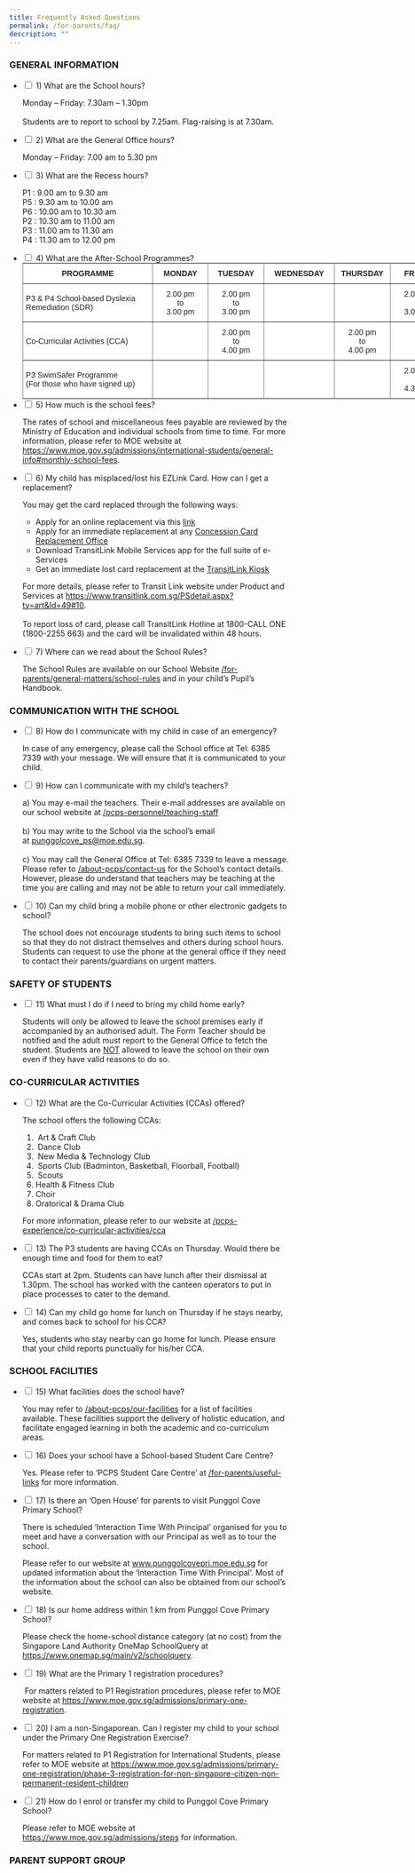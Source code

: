 ```yaml
---
title: Frequently Asked Questions
permalink: /for-parents/faq/
description: ""
---
```

### GENERAL INFORMATION

<ul class="jekyllcodex_accordion">
  <li>
    <input type="checkbox" id="accordion1">
    <label for="accordion1">1)        What are the School hours?</label>
    <div>
      <p>Monday – Friday: 7.30am – 1.30pm<br><br>Students are to report to school by 7.25am.  Flag-raising is at 7.30am.</p>
    </div>
	</li>
	<li>
    <input type="checkbox" id="accordion2">
    <label for="accordion2">2) What are the General Office hours?</label>
    <div>
      <p> Monday – Friday: 7.00 am to 5.30 pm
</p>
    </div>
	</li>
	<li>
    <input type="checkbox" id="accordion3">
    <label for="accordion3">3) What are the Recess hours?
</label>
    <div>
      <p>P1 : 9.00 am to 9.30 am<br>P5 : 9.30 am to 10.00 am<br> P6 : 10.00 am to 10.30 am<br>P2 : 10.30 am to 11.00 am<br> P3 : 11.00 am to 11.30 am<br>P4 : 11.30 am to 12.00 pm</p>
    </div>
	</li>
	<li>
    <input type="checkbox" id="accordion4">
    <label for="accordion4">4) What are the After-School Programmes?
</label>
    <div>
      <style type="text/css">
.tg  {border-collapse:collapse;border-spacing:0;margin:0px auto;}
.tg td{border-color:black;border-style:solid;border-width:1px;font-family:Arial, sans-serif;font-size:14px;
  overflow:hidden;padding:10px 5px;word-break:normal;}
.tg th{border-color:black;border-style:solid;border-width:1px;font-family:Arial, sans-serif;font-size:14px;
  font-weight:normal;overflow:hidden;padding:10px 5px;word-break:normal;}
.tg .tg-tlr8{background-color:#FFF;border-color:inherit;color:#222;font-style:italic;text-align:center;vertical-align:middle}
.tg .tg-3bno{background-color:#FFF;border-color:inherit;color:#222;font-weight:bold;text-align:center;vertical-align:middle}
.tg .tg-k81l{background-color:#FFF;border-color:inherit;color:#222;text-align:left;vertical-align:middle}
.tg .tg-gktn{background-color:#FFF;border-color:inherit;color:#222;text-align:center;vertical-align:middle}
</style>
<table class="tg" style="undefined;table-layout: fixed; width: 765px">
<colgroup>
<col style="width: 235px">
<col style="width: 100px">
<col style="width: 101px">
<col style="width: 127px">
<col style="width: 101px">
<col style="width: 101px">
</colgroup>
<tbody>
  <tr>
    <td class="tg-3bno">PROGRAMME</td>
    <td class="tg-3bno">MONDAY</td>
    <td class="tg-3bno">TUESDAY</td>
    <td class="tg-3bno">WEDNESDAY</td>
    <td class="tg-3bno">THURSDAY</td>
    <td class="tg-3bno">FRIDAY</td>
  </tr>
  <tr>
    <td class="tg-k81l">P3 <span style="background-color:transparent">&amp; P4 School-based Dyslexia Remediation (SDR)</span></td>
    <td class="tg-gktn">2.00 pm<br>to<br>3.00 pm</td>
    <td class="tg-gktn">2.00 pm<br>to<br>3.00 pm</td>
    <td class="tg-gktn"></td>
    <td class="tg-gktn"></td>
    <td class="tg-gktn">2.00 pm<br>to<br>3.00 pm</td>
  </tr>
  <tr>
    <td class="tg-k81l"><span style="background-color:transparent">Co-Curricular Activities (CCA)</span></td>
    <td class="tg-gktn"></td>
    <td class="tg-gktn">2.00 pm<br>to<br>4.00 pm<br></td>
    <td class="tg-gktn"></td>
    <td class="tg-gktn">2.00 pm<br>to<br>4.00 pm</td>
    <td class="tg-tlr8"></td>
  </tr>
  <tr>
    <td class="tg-k81l">P3 SwimSafer Programme<br>(For those who have signed up)</td>
    <td class="tg-gktn"></td>
    <td class="tg-gktn"></td>
    <td class="tg-gktn"></td>
    <td class="tg-gktn"></td>
    <td class="tg-gktn">2.00 pm<br>to<br>4.30 pm</td>
  </tr>
</tbody>
</table>
    </div>
	</li>
	<li>
    <input type="checkbox" id="accordion5">
    <label for="accordion5">5)        How much is the school fees?
</label>
    <div>
      <p>The rates of school and miscellaneous fees payable are reviewed by the Ministry of Education and individual schools from time to time. For more information, please refer to MOE website at <a href="https://www.moe.gov.sg/admissions/international-students/general-info#monthly-school-fees">https://www.moe.gov.sg/admissions/international-students/general-info#monthly-school-fees</a>.</p>
    </div>
	</li>
	<li>
    <input type="checkbox" id="accordion6">
    <label for="accordion6">6) My child has misplaced/lost his EZLink Card. How can I get a replacement?</label>
    <div>
      <p>You may get the card replaced through the following ways:</p>
<ul>
<li>Apply for an online replacement via this&nbsp;<a href="https://www.transitlink.com.sg/eservice/econcession/app_form1.php?app_type=2" target="_blank" rel="noopener">link</a></li>
<li>Apply for an immediate replacement at any&nbsp;<a href="https://www.transitlink.com.sg/PSdetail.aspx?ty=art&amp;Id=111" target="_blank" rel="noopener">Concession Card Replacement Office</a></li>
<li>Download TransitLink Mobile Services app for the full suite of e-Services</li>
<li>Get an immediate&nbsp;lost card replacement at the&nbsp;<a href="https://www.transitlink.com.sg/PSdetail.aspx?ty=cat&amp;Id=25" target="_blank" rel="noopener">TransitLink Kiosk</a></li>
</ul>
<p>For more details, please refer to Transit Link website under Product and Services at <a href="https://www.transitlink.com.sg/PSdetail.aspx?ty=art&amp;Id=49#10" target="_blank" rel="noopener">https://www.transitlink.com.sg/PSdetail.aspx?ty=art&amp;Id=49#10</a>. <br /><br />To report loss of card, please call TransitLink Hotline at 1800-CALL ONE (1800-2255 663) and the card will be invalidated within 48 hours.</p>
    </div>
	</li>
	<li>
    <input type="checkbox" id="accordion7">
    <label for="accordion7">7) Where can we read about the School Rules?</label>
    <div>
      <p>The School Rules are available on our School Website <a href="/for-parents/General-Matters/school-rules">/for-parents/general-matters/school-rules</a>&nbsp;and in your child&rsquo;s Pupil&rsquo;s Handbook.</p>
    </div>
	</li>
</ul>

### COMMUNICATION WITH THE SCHOOL

<ul class="jekyllcodex_accordion">
  <li>
    <input type="checkbox" id="accordion8">
    <label for="accordion8">8) How do I communicate with my child in case of an emergency?</label>
    <div>
      <p>In case of any emergency, please call the School office at Tel: 6385 7339 with your message. We will ensure that it is communicated to your child.</p>
    </div>
	</li>
	<li>
    <input type="checkbox" id="accordion9">
    <label for="accordion9">9) How can I communicate with my child’s teachers?</label>
    <div>
      <p>a) You may e-mail the teachers. Their e-mail addresses are available on our school website at <a href="/pcps-personnel/teaching-staff">/pcps-personnel/teaching-staff</a><br /><br />b) You may write to the School via the school&rsquo;s email at&nbsp;<a href="mailto:punggolcove_ps@moe.edu.sg">punggolcove_ps@moe.edu.sg</a>.<br /><br />c) You may call the General Office at Tel:&nbsp;6385 7339&nbsp;to leave a message. Please refer to <a href="/about-pcps/contact-us">/about-pcps/contact-us</a>&nbsp;for the School&rsquo;s contact details. However, please do understand that teachers may be teaching at the time you are calling and may not be able to return your call immediately.</p>
    </div>
	</li>
	<li>
    <input type="checkbox" id="accordion10">
    <label for="accordion10">10)    Can my child bring a mobile phone or other electronic gadgets to school?
</label>
    <div>
      <p>The school does not encourage students to bring such items to school so that they do not distract themselves and others during school hours. Students can request to use the phone at the general office if they need to contact their parents/guardians on urgent matters.</p>
    </div>
	</li>
</ul>

### SAFETY OF STUDENTS

<ul class="jekyllcodex_accordion">
  <li>
    <input type="checkbox" id="accordion11">
    <label for="accordion11">11) What must I do if I need to bring my child home early?</label>
    <div>
      <p>Students will only be allowed to leave the school premises early if accompanied by an authorised adult. The Form Teacher should be notified and the adult must report to the General Office to fetch the student. Students are <u>NOT</u> allowed to leave the school on their own even if they have valid reasons to do so.</p>
    </div>
	</li>  
</ul>



### CO-CURRICULAR ACTIVITIES


<ul class="jekyllcodex_accordion">
  <li>
    <input type="checkbox" id="accordion12">
    <label for="accordion12">12) What are the Co-Curricular Activities (CCAs) offered?</label>
    <div>
      <p>The school offers the following CCAs:</p>
<ol>
<li>&nbsp;Art &amp; Craft Club</li>
<li>&nbsp;Dance Club</li>
<li>&nbsp;New Media &amp; Technology Club</li>
<li>&nbsp;Sports Club (Badminton, Basketball, Floorball, Football)</li>
<li>&nbsp;Scouts</li>
<li>Health &amp; Fitness Club</li>
<li>Choir</li>
<li>Oratorical &amp; Drama Club</li>
</ol>
<p>For more information, please refer to our website at&nbsp;<a href="/pcps-experience/Co-Curricular-Activities/cca/">/pcps-experience/co-curricular-activities/cca</a></p>
    </div>
	</li>  
	<li>
    <input type="checkbox" id="accordion13">
    <label for="accordion13">13) The P3 students are having CCAs on Thursday. Would there be enough time and food for them to eat?</label>
    <div>
      <p>CCAs start at 2pm.  Students can have lunch after their dismissal at 1.30pm.  The school has                   worked with the canteen operators to put in place processes to cater to the demand.</p>
    </div>
	</li>  
	<li>
    <input type="checkbox" id="accordion14">
    <label for="accordion14">14) Can my child go home for lunch on Thursday if he stays nearby, and comes back to school for his CCA?</label>
    <div>
      <p> Yes, students who stay nearby can go home for lunch. Please ensure that your child reports                    punctually for his/her CCA.</p>
    </div>
	</li>  
</ul>


### SCHOOL FACILITIES


<ul class="jekyllcodex_accordion">
  <li>
    <input type="checkbox" id="accordion15">
    <label for="accordion15">15) What facilities does the school have?</label>
    <div>
      <p>You may refer to <a href="/about-pcps/our-facilities">/about-pcps/our-facilities</a> for a list of facilities available. These facilities support the delivery of holistic education, and facilitate engaged learning in both the academic and co-curriculum areas.</p>
    </div>
	</li>
	<li>
    <input type="checkbox" id="accordion16">
    <label for="accordion16">16) Does your school have a School-based Student Care Centre?</label>
    <div>
      <p>Yes. Please refer to ‘PCPS Student Care Centre’ at <a href="/for-parents/useful-links/">/for-parents/useful-links</a> for more information.</p>
    </div>
	</li>
	<li>
    <input type="checkbox" id="accordion17">
    <label for="accordion17">17) Is there an ‘Open House’ for parents to visit Punggol Cove Primary School?
</label>
    <div>
      <p>There is scheduled &lsquo;Interaction Time With Principal&rsquo; organised for you to meet and have a conversation with our Principal as well as to tour the school.</p>
<p> Please refer to our website at <a href="http://www.punggolcovepri.moe.edu.sg/" target="">www.punggolcovepri.moe.edu.sg</a>&nbsp;for updated information about the &lsquo;Interaction Time With Principal&rsquo;. Most of the information about the school can also be obtained from our school&rsquo;s website.</p>
    </div>
	</li>
	<li>
    <input type="checkbox" id="accordion18">
    <label for="accordion18">18) Is our home address within 1 km from Punggol Cove Primary School?</label>
    <div>
      <p>Please check the home-school distance category (at no cost) from the Singapore Land Authority OneMap SchoolQuery at <a href="https://www.onemap.sg/main/v2/schoolquery">https://www.onemap.sg/main/v2/schoolquery</a>.</p>
    </div>
	</li>
	<li>
    <input type="checkbox" id="accordion19">
    <label for="accordion19">19) What are the Primary 1 registration procedures?</label>
    <div>
      <p>&nbsp;For matters related to P1 Registration procedures, please refer to MOE website at <a href="https://www.moe.gov.sg/admissions/primary-one-registration">https://www.moe.gov.sg/admissions/primary-one-registration</a>.</p>
    </div>
	</li>
	<li>
    <input type="checkbox" id="accordion20">
    <label for="accordion20">20) I am a non-Singaporean. Can I register my child to your school under the Primary One Registration Exercise?</label>
    <div>
      <p>For matters related to P1 Registration for International Students, please refer to MOE website at <a href="https://www.moe.gov.sg/admissions/primary-one-registration/phase-3-registration-for-non-singapore-citizen-non-permanent-resident-children">https://www.moe.gov.sg/admissions/primary-one-registration/phase-3-registration-for-non-singapore-citizen-non-permanent-resident-children</a></p>
    </div>
	</li>
	<li>
    <input type="checkbox" id="accordion21">
    <label for="accordion21">21) How do I enrol or transfer my child to Punggol Cove Primary School?</label>
    <div>
      <p> Please refer to MOE website at <a href="https://www.moe.gov.sg/admissions/steps">https://www.moe.gov.sg/admissions/steps</a> for information.
</p>
    </div>
	</li>
</ul>




### PARENT SUPPORT GROUP